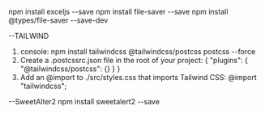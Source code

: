 npm install exceljs --save
npm install file-saver --save
npm install @types/file-saver --save-dev

--TAILWIND
1. console:
npm install tailwindcss @tailwindcss/postcss postcss --force
2. Create a .postcssrc.json file in the root of your project:
{
  "plugins": {
    "@tailwindcss/postcss": {}
  }
}
3. Add an @import to ./src/styles.css that imports Tailwind CSS:
@import "tailwindcss";

--SweetAlter2
npm install sweetalert2 --save
